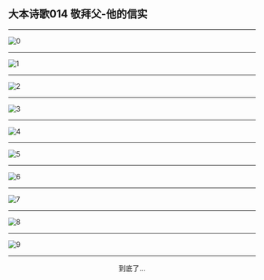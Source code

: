 
## 大本诗歌014 敬拜父-他的信实
        
<div id="aplayer0"></div>

<div id="aplayer1"></div>

<div id="aplayer2"></div>

---

<img alt="0" data-original="/data/d0011/0">

---

<img alt="1" data-original="/data/d0011/1">

---

<img alt="2" data-original="/data/d0011/2">

---

<img alt="3" data-original="/data/d0011/3">

---

<img alt="4" data-original="/data/d0011/4">

---

<img alt="5" data-original="/data/d0011/5">

---

<img alt="6" data-original="/data/d0011/6">

---

<img alt="7" data-original="/data/d0011/7">

---

<img alt="8" data-original="/data/d0011/8">

---

<img alt="9" data-original="/data/d0011/9">

---

<p style="text-align: center">到底了...</p>

<script src="/js/dist-view.js"></script>

<script>
MAIN.id = 'd0011';
        
const ap0 = new APlayer({
    container: document.getElementById('aplayer0'),
    volume: 1,
    loop: 'none',
    preload: 'none',
    audio: [{
        name: 'D14.mp3',
        artist: '大本诗歌',
        url: 'https://res.wx.qq.com/voice/getvoice?mediaid=MzI0NTk3MDM5M18yMjQ3NTE1MDk2',
        cover: '/favicon'
    }]
});
const ap1 = new APlayer({
    container: document.getElementById('aplayer1'),
    volume: 1,
    loop: 'none',
    preload: 'none',
    audio: [{
        name: 'D14第一节领唱.mp3',
        artist: '大本诗歌',
        url: 'https://res.wx.qq.com/voice/getvoice?mediaid=MzI0NTk3MDM5M18yMjQ3NTE1MDk3',
        cover: '/favicon'
    }]
});
const ap2 = new APlayer({
    container: document.getElementById('aplayer2'),
    volume: 1,
    loop: 'none',
    preload: 'none',
    audio: [{
        name: 'D14教唱版.mp3',
        artist: '大本诗歌',
        url: 'https://res.wx.qq.com/voice/getvoice?mediaid=MzI0NTk3MDM5M18yMjQ3NTE1MDk4',
        cover: '/favicon'
    }]
});
</script>
